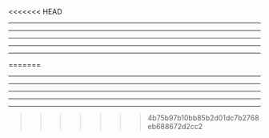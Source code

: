 <<<<<<< HEAD

* * *

***

*****

- - -

---------------------------------------
=======

* * *

***

*****

- - -

---------------------------------------
>>>>>>> 4b75b97b10bb85b2d01dc7b2768eb688672d2cc2
